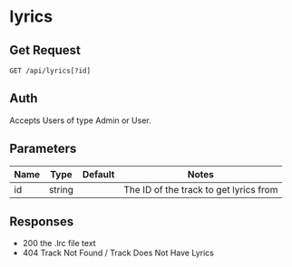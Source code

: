 # lyrics
## Get Request

`GET /api/lyrics[?id]`

## Auth
Accepts Users of type Admin or User.</br>

## Parameters

|Name|Type|Default|Notes|
|---|---|---|---|
|id|string||The ID of the track to get lyrics from|

## Responses
- 200 the .lrc file text
- 404 Track Not Found / Track Does Not Have Lyrics